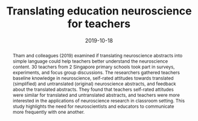 ---
abstract: 'Tham and colleagues (2019) examined if translating neuroscience abstracts into simple language could help teachers better understand the neuroscience content. 30 teachers from 2 Singapore primary schools took part in surveys, experiments, and focus group discussions. The researchers gathered teachers baseline knowledge in neuroscience, self-rated attitudes towards translated (simplified) and untranslated (original) neuroscience abstracts, and feedback about the translated abstracts. They found that teachers self-rated attitudes were similar for translated and untranslated abstracts, and teachers were more interested in the applications of neuroscience research in classroom setting. This study highlights the need for neuroscientists and educators to communicate more frequently with one another.'
authors:
- Rachel Tham
- Zachary Walker
- Shi Hui Desiree Tan
- Li Tong Low
- S. H. Annabel Chen
date: "2019-10-18"
doi: "10.1080/23735082.2019.1674909"
featured: false
projects: []
publication: 'Tham, R., Walker, Z., Tan, S. H. D., Low, L. T., & Chen, S. H. A. (2019). Translating education neuroscience for teachers. Learning: Research and Practice, 5(2), 149-173. doi:10.1080/23735082.2019.1674909'
publication_short: ""
publication_types:
- "2"
publishDate: ""
# summary: 
tags:
- Educational Neuroscience
title: 'Translating education neuroscience for teachers'
url_code: ""
url_dataset: ""
url_pdf: ""
url_poster: ""
url_project: ""
url_slides: ""
url_source: ""
url_video: ""
---